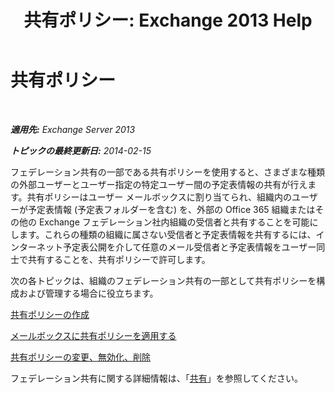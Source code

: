 ﻿---
title: '共有ポリシー: Exchange 2013 Help'
TOCTitle: 共有ポリシー
ms:assetid: 8a1b5de1-8f97-4e19-97d6-de3c0770c55e
ms:mtpsurl: https://technet.microsoft.com/ja-jp/library/JJ657466(v=EXCHG.150)
ms:contentKeyID: 49896350
ms.date: 04/24/2018
mtps_version: v=EXCHG.150
ms.translationtype: HT
---

# 共有ポリシー

 

_**適用先:** Exchange Server 2013_

_**トピックの最終更新日:** 2014-02-15_

フェデレーション共有の一部である共有ポリシーを使用すると、さまざまな種類の外部ユーザーとユーザー指定の特定ユーザー間の予定表情報の共有が行えます。共有ポリシーはユーザー メールボックスに割り当てられ、組織内のユーザーが予定表情報 (予定表フォルダーを含む) を、外部の Office 365 組織またはその他の Exchange フェデレーション社内組織の受信者と共有することを可能にします。これらの種類の組織に属さない受信者と予定表情報を共有するには、インターネット予定表公開を介して任意のメール受信者と予定表情報をユーザー同士で共有することを、共有ポリシーで許可します。

次の各トピックは、組織のフェデレーション共有の一部として共有ポリシーを構成および管理する場合に役立ちます。

[共有ポリシーの作成](create-a-sharing-policy-exchange-2013-help.md)

[メールボックスに共有ポリシーを適用する](apply-a-sharing-policy-to-mailboxes-exchange-2013-help.md)

[共有ポリシーの変更、無効化、削除](modify-disable-or-remove-a-sharing-policy-exchange-2013-help.md)

フェデレーション共有に関する詳細情報は、「[共有](sharing-exchange-2013-help.md)」を参照してください。

